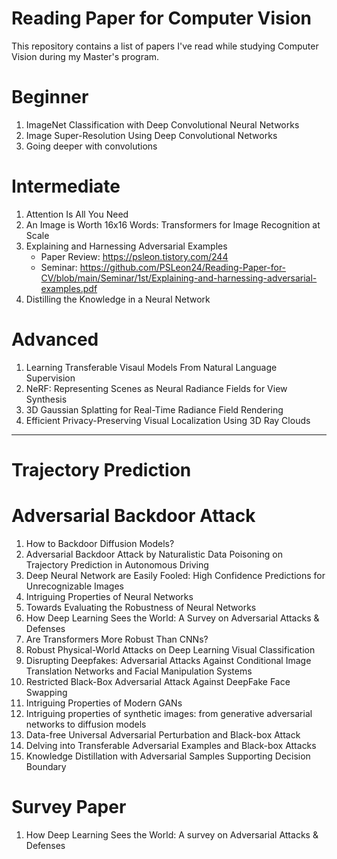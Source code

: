 # Reading Paper for Computer Vision
This repository contains a list of papers I've read while studying Computer Vision during my Master's program.

# Beginner
1. ImageNet Classification with Deep Convolutional Neural Networks
2. Image Super-Resolution Using Deep Convolutional Networks
3. Going deeper with convolutions

# Intermediate
1. Attention Is All You Need
2. An Image is Worth 16x16 Words: Transformers for Image Recognition at Scale
3. Explaining and Harnessing Adversarial Examples
   - Paper Review: https://psleon.tistory.com/244
   - Seminar: https://github.com/PSLeon24/Reading-Paper-for-CV/blob/main/Seminar/1st/Explaining-and-harnessing-adversarial-examples.pdf
4. Distilling the Knowledge in a Neural Network

# Advanced
1. Learning Transferable Visaul Models From Natural Language Supervision
2. NeRF: Representing Scenes as Neural Radiance Fields for View Synthesis
3. 3D Gaussian Splatting for Real-Time Radiance Field Rendering
4. Efficient Privacy-Preserving Visual Localization Using 3D Ray Clouds

---
# Trajectory Prediction

# Adversarial Backdoor Attack
1. How to Backdoor Diffusion Models?
2. Adversarial Backdoor Attack by Naturalistic Data Poisoning on Trajectory Prediction in Autonomous Driving
3. Deep Neural Network are Easily Fooled: High Confidence Predictions for Unrecognizable Images
4. Intriguing Properties of Neural Networks
5. Towards Evaluating the Robustness of Neural Networks
6. How Deep Learning Sees the World: A Survey on Adversarial Attacks & Defenses
7. Are Transformers More Robust Than CNNs?
8. Robust Physical-World Attacks on Deep Learning Visual Classification
9. Disrupting Deepfakes: Adversarial Attacks Against Conditional Image Translation Networks and Facial Manipulation Systems
10. Restricted Black-Box Adversarial Attack Against DeepFake Face Swapping
11. Intriguing Properties of Modern GANs
12. Intriguing properties of synthetic images: from generative adversarial networks to diffusion models
13. Data-free Universal Adversarial Perturbation and Black-box Attack
14. Delving into Transferable Adversarial Examples and Black-box Attacks
15. Knowledge Distillation with Adversarial Samples Supporting Decision Boundary

# Survey Paper
1. How Deep Learning Sees the World: A survey on Adversarial Attacks & Defenses
